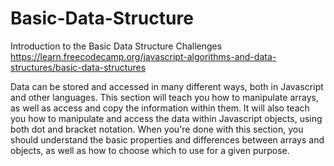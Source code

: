 # Basic-Data-Structure

Introduction to the Basic Data Structure Challenges
https://learn.freecodecamp.org/javascript-algorithms-and-data-structures/basic-data-structures


Data can be stored and accessed in many different ways, both in Javascript and other languages. 
This section will teach you how to manipulate arrays, as well as access and copy the information within them.
It will also teach you how to manipulate and access the data within Javascript objects, 
using both dot and bracket notation. When you're done with this section, you should understand
the basic properties and differences between arrays and objects, as well as how to choose which to use for a given purpose.
